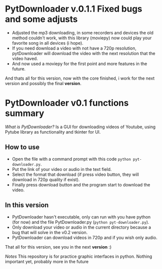 # PytDownloader v.0.1.1 Fixed bugs and some adjusts
- Adjusted the mp3 downloading, in some recorders and devices the old method couldn't work, with this library (moviepy) now could play your favorite song in all devices (i hope). 
- If you need download a video with not have a 720p resolution, pytDownloader will download the video with the next resolution that the video haved.
- And now used a moviepy for the first point and more features in the future.

And thats all for this version, now with the core finished, i work for the next version and possibly the final **version**.

# PytDownloader v0.1 functions summary
*What is PytDownloader?* 
Is a GUI for downloading videos of Youtube, using Pytube library as functionality and tkinter for UI.
<br>

## How to use
- Open the file with a command prompt with this code `python pyt-downloader.py`.
- Put the link of your video or audio in the text field.
- Select the format that download (if press video button, they will download in 720p quality if exist).
- Finally press download button and the program start to download the video.

## In this version
- PytDownloader hasn't executable, only can run with you have python (for now) and the file PytDownloader.py (`python pyt-downloader.py`).
- Only download your video or audio in the current directory because a bug that will solve in the v0.2 version.
- PytDownloader can download videos in 720p and if you wish only audio.

That all for this version, see you in the next **version** :)

*Notes*
This repository is for practice graphic interfaces in python.
Nothing important yet, probably more in the future
